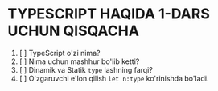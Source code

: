    # TYPESCRIPT HAQIDA 1-DARS UCHUN QISQACHA
1. [ ] TypeScript o'zi nima?
2. [ ] Nima uchun mashhur bo'lib ketti?
3. [ ] Dinamik va Statik `type` lashning farqi?
4. [ ] O'zgaruvchi e'lon qilish `let n:type` ko'rinishda bo'ladi. 

